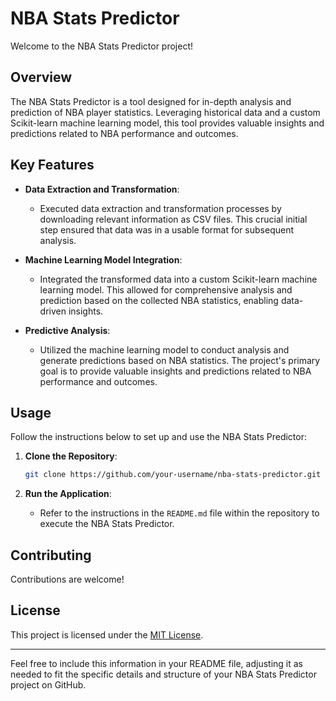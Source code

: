# NBA Stats Predictor

Welcome to the NBA Stats Predictor project!

## Overview

The NBA Stats Predictor is a tool designed for in-depth analysis and prediction of NBA player statistics. Leveraging historical data and a custom Scikit-learn machine learning model, this tool provides valuable insights and predictions related to NBA performance and outcomes.

## Key Features

- **Data Extraction and Transformation**:
  - Executed data extraction and transformation processes by downloading relevant information as CSV files. This crucial initial step ensured that data was in a usable format for subsequent analysis.

- **Machine Learning Model Integration**:
  - Integrated the transformed data into a custom Scikit-learn machine learning model. This allowed for comprehensive analysis and prediction based on the collected NBA statistics, enabling data-driven insights.

- **Predictive Analysis**:
  - Utilized the machine learning model to conduct analysis and generate predictions based on NBA statistics. The project's primary goal is to provide valuable insights and predictions related to NBA performance and outcomes.

## Usage

Follow the instructions below to set up and use the NBA Stats Predictor:

1. **Clone the Repository**:
   ```bash
   git clone https://github.com/your-username/nba-stats-predictor.git
   ```

2. **Run the Application**:
   - Refer to the instructions in the `README.md` file within the repository to execute the NBA Stats Predictor.

## Contributing

Contributions are welcome!

## License

This project is licensed under the [MIT License](LICENSE).

---

Feel free to include this information in your README file, adjusting it as needed to fit the specific details and structure of your NBA Stats Predictor project on GitHub.
